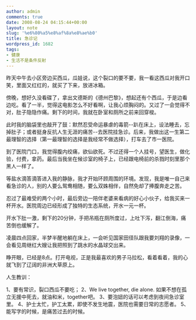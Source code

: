 ```yaml
---
author: admin
comments: true
date: 2008-08-24 04:15:44+00:00
layout: note
slug: '%e6%80%a5%e8%af%8a%e8%ae%b0'
title: 急诊记
wordpress_id: 1682
tags:
- 健康
- 生活不是条件反射
---
```


昨天中午去小区旁边买西瓜，瓜娃说，这个裂口的要不要，我一看这西瓜对我开口笑，里面又红红的，就买了下来，放进冰箱。

傍晚，想好久没看碟了，拿出文德斯的《德州巴黎》，想起还有个西瓜，于是边看边吃。看了一半，觉得这电影怎么不好看啊，让我心烦胸闷的。又过了一会觉得不对，肚子隐隐作痛。剩下的时间，我就在卧室和厕所之前来回穿梭。

此时我的脑袋里也敲开了鼓：默然忍受命运暴虐的毒箭--趴在床上，设法睡去，忘掉肚子；或者挺身反抗人生无涯的痛苦--去医院挂急诊。后来，我做出这一生第二最理智的选择（第一最理智的选择是我经常不做选择），打车去了市一医院。

到了医院门口，我觉得腹内绞痛，欲仙欲死。不过还得一个人挂号，望医生，做化验，付费，拿药。最后当我坐在候诊室的椅子上，已经跟电椅前的杀戮时刻里那个黑人一样了。

等盐水滴答滴答进入我的静脉，我才开始环顾周围的环境。发现，我是唯一自己来看急诊的人，别的人要么鸳鸯相随，要么双姝相伴，自然免却了捧腹奔走之苦。

忍过了最难受的两个小时，最后旁边一陪伴老婆来看病的好心小伙子，给我买来一杯开水。医院周边已经形成了独特的生态系统，开水一元一杯。

开水下肚一激，剩下的20分钟，手把吊瓶在厕所度过，上吐下泻，翻江倒海，痛苦倒也缓解了。

凌晨四点回家，半梦半醒地躺在床上，一会听见国家田径队跟我要刘翔的录像，一会看见周继红大嫂让我把照到了跳水的水晶球交出来。

睁开眼，已经是8点。打开电视，正是我最喜欢的男子马拉松，看着看着，我的心就飞到了辽阔的非洲大草原上。

人生教训：

1、要有常识，裂口西瓜不要吃；
2、We live together, die alone. 如果不想在孤立无援中死去，就油和米，together吧。
3、要泡妞的话可以考虑到夜间急诊室里。
4、护士太忙，护工太累，即使不发生地震，医院也需要日常的志愿者。
5、能写字的时候，是痛苦过去的时候。
